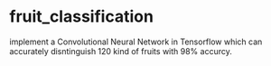 # fruit_classification
implement a Convolutional Neural Network in Tensorflow which can accurately disntinguish 120 kind of fruits with 98% accurcy.
